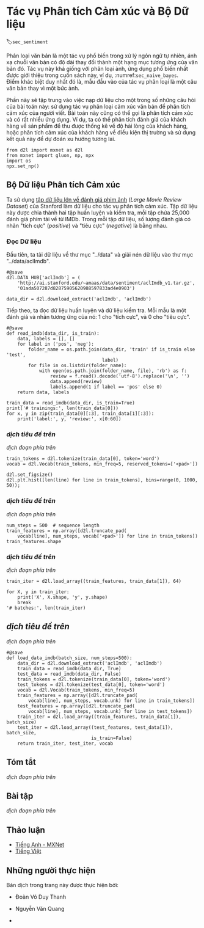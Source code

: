 <!-- ===================== Bắt đầu dịch Phần 1 ==================== -->
<!-- ========================================= REVISE - BẮT ĐẦU =================================== -->

<!--
# Sentiment Analysis and the Dataset
-->

# Tác vụ Phân tích Cảm xúc và Bộ Dữ liệu
:label:`sec_sentiment`


<!--
Text classification is a common task in natural language processing, which transforms a sequence of text of indefinite length into a category of text.
It is similar to the image classification, the most frequently used application in this book, e.g., :numref:`sec_naive_bayes`.
The only difference is that, rather than an image, text classification's example is a text sentence.
-->

Phân loại văn bản là một tác vụ phổ biến trong xử lý ngôn ngữ tự nhiên, ánh xạ chuỗi văn bản có độ dài thay đổi thành một hạng mục tương ứng của văn bản đó.
Tác vụ này khá giống với phân loại ảnh, ứng dụng phổ biến nhất được giới thiệu trong cuốn sách này, ví dụ, :numref:`sec_naive_bayes`.  
Điểm khác biệt duy nhất đó là, mẫu đầu vào của tác vụ phân loại là một câu văn bản thay vì một bức ảnh.


<!--
This section will focus on loading data for one of the sub-questions in this field: 
using text sentiment classification to analyze the emotions of the text's author.
This problem is also called sentiment analysis and has a wide range of applications.
For example, we can analyze user reviews of products to obtain user satisfaction statistics, 
or analyze user sentiments about market conditions and use it to predict future trends.
-->

Phần này sẽ tập trung vào việc nạp dữ liệu cho một trong số những câu hỏi của bài toán này:
sử dụng tác vụ phân loại cảm xúc văn bản để phân tích cảm xúc của người viết.
Bài toán này cũng có thể gọi là phân tích cảm xúc và có rất nhiều ứng dụng.
Ví dụ, ta có thể phân tích đánh giá của khách hàng về sản phẩm để thu được thống kê về độ hài lòng của khách hàng, hoặc phân tích cảm xúc của khách hàng về điều kiện thị trường và sử dụng kết quả này để dự đoán xu hướng tương lai.


```{.python .input  n=1}
from d2l import mxnet as d2l
from mxnet import gluon, np, npx
import os
npx.set_np()
```


<!--
## The Sentiment Analysis Dataset
-->

## Bộ Dữ liệu Phân tích Cảm xúc


<!--
We use Stanford's [Large Movie Review Dataset](https://ai.stanford.edu/~amaas/data/sentiment/) as the dataset for sentiment analysis.
This dataset is divided into two datasets for training and testing purposes, each containing 25,000 movie reviews downloaded from IMDb.
In each dataset, the number of comments labeled as "positive" and "negative" is equal.
-->

Ta sử dụng [tập dữ liệu lớn về đánh giá phim ảnh](https://ai.stanford.edu/~amaas/data/sentiment/) (_Large Movie Review Dataset_) của Stanford làm dữ liệu cho tác vụ phân tích cảm xúc.
Tập dữ liệu này được chia thành hai tập huấn luyện và kiểm tra, mỗi tập chứa 25,000 đánh giá phim tải về từ IMDb.
Trong mỗi tập dữ liệu, số lượng đánh giá có nhãn "tích cực" (*positive*) và "tiêu cực" (*negative*) là bằng nhau.

<!--
###  Reading the Dataset
-->

### Đọc Dữ liệu


<!--
We first download this dataset to the "../data" path and extract it to "../data/aclImdb".
-->

Đầu tiên, ta tải dữ liệu về thư mục "../data" và giải nén dữ liệu vào thư mục "../data/aclImdb".


```{.python .input  n=2}
#@save
d2l.DATA_HUB['aclImdb'] = (
    'http://ai.stanford.edu/~amaas/data/sentiment/aclImdb_v1.tar.gz',
    '01ada507287d82875905620988597833ad4e0903')

data_dir = d2l.download_extract('aclImdb', 'aclImdb')
```


<!--
Next, read the training and test datasets. 
Each example is a review and its corresponding label: 1 indicates "positive" and 0 indicates "negative".
-->

Tiếp theo, ta đọc dữ liệu huấn luyện và dữ liệu kiểm tra.
Mỗi mẫu là một đánh giá và nhãn tương ứng của nó: 1 cho "tích cực", và 0 cho "tiêu cực".


```{.python .input  n=3}
#@save
def read_imdb(data_dir, is_train):
    data, labels = [], []
    for label in ('pos', 'neg'):
        folder_name = os.path.join(data_dir, 'train' if is_train else 'test',
                                   label)
        for file in os.listdir(folder_name):
            with open(os.path.join(folder_name, file), 'rb') as f:
                review = f.read().decode('utf-8').replace('\n', '')
                data.append(review)
                labels.append(1 if label == 'pos' else 0)
    return data, labels

train_data = read_imdb(data_dir, is_train=True)
print('# trainings:', len(train_data[0]))
for x, y in zip(train_data[0][:3], train_data[1][:3]):
    print('label:', y, 'review:', x[0:60])
```

<!-- ===================== Kết thúc dịch Phần 1 ===================== -->

<!-- ===================== Bắt đầu dịch Phần 2 ===================== -->

<!--
### Tokenization and Vocabulary
-->

### *dịch tiêu đề trên*


<!--
We use a word as a token, and then create a dictionary based on the training dataset.
-->

*dịch đoạn phía trên*


```{.python .input  n=4}
train_tokens = d2l.tokenize(train_data[0], token='word')
vocab = d2l.Vocab(train_tokens, min_freq=5, reserved_tokens=['<pad>'])

d2l.set_figsize()
d2l.plt.hist([len(line) for line in train_tokens], bins=range(0, 1000, 50));
```


<!--
### Padding to the Same Length
-->

### *dịch tiêu đề trên*


<!--
Because the reviews have different lengths, so they cannot be directly combined into minibatches.
Here we fix the length of each comment to 500 by truncating or adding "&lt;unk&gt;" indices.
-->

*dịch đoạn phía trên*


```{.python .input  n=5}
num_steps = 500  # sequence length
train_features = np.array([d2l.truncate_pad(
    vocab[line], num_steps, vocab['<pad>']) for line in train_tokens])
train_features.shape
```


<!--
### Creating the Data Iterator
-->

### *dịch tiêu đề trên*


<!--
Now, we will create a data iterator.
Each iteration will return a minibatch of data.
-->

*dịch đoạn phía trên*


```{.python .input  n=6}
train_iter = d2l.load_array((train_features, train_data[1]), 64)

for X, y in train_iter:
    print('X', X.shape, 'y', y.shape)
    break
'# batches:', len(train_iter)
```


<!--
## Putting All Things Together
-->

## *dịch tiêu đề trên*


<!--
Last, we will save a function `load_data_imdb` into `d2l`, which returns the vocabulary and data iterators.
-->

*dịch đoạn phía trên*


```{.python .input  n=7}
#@save
def load_data_imdb(batch_size, num_steps=500):
    data_dir = d2l.download_extract('aclImdb', 'aclImdb')
    train_data = read_imdb(data_dir, True)
    test_data = read_imdb(data_dir, False)
    train_tokens = d2l.tokenize(train_data[0], token='word')
    test_tokens = d2l.tokenize(test_data[0], token='word')
    vocab = d2l.Vocab(train_tokens, min_freq=5)
    train_features = np.array([d2l.truncate_pad(
        vocab[line], num_steps, vocab.unk) for line in train_tokens])
    test_features = np.array([d2l.truncate_pad(
        vocab[line], num_steps, vocab.unk) for line in test_tokens])
    train_iter = d2l.load_array((train_features, train_data[1]), batch_size)
    test_iter = d2l.load_array((test_features, test_data[1]), batch_size,
                               is_train=False)
    return train_iter, test_iter, vocab
```

## Tóm tắt

<!--
* Text classification can classify a text sequence into a category.
* To classify a text sentiment, we load an IMDb dataset and tokenize its words. 
Then we pad the text sequence for short reviews and create a data iterator.
-->

*dịch đoạn phía trên*


## Bài tập

<!--
Discover a different natural language dataset (such as [Amazon reviews](https://snap.stanford.edu/data/web-Amazon.html)) 
and build a similar data_loader function as `load_data_imdb`.
-->

*dịch đoạn phía trên*


<!-- ===================== Kết thúc dịch Phần 2 ===================== -->
<!-- ========================================= REVISE - KẾT THÚC ===================================-->


## Thảo luận
* [Tiếng Anh - MXNet](https://discuss.d2l.ai/t/391)
* [Tiếng Việt](https://forum.machinelearningcoban.com/c/d2l)


## Những người thực hiện
Bản dịch trong trang này được thực hiện bởi:
<!--
Tác giả của mỗi Pull Request điền tên mình và tên những người review mà bạn thấy
hữu ích vào từng phần tương ứng. Mỗi dòng một tên, bắt đầu bằng dấu `*`.
Tên đầy đủ của các reviewer có thể được tìm thấy tại https://github.com/aivivn/d2l-vn/blob/master/docs/contributors_info.md
-->

* Đoàn Võ Duy Thanh
<!-- Phần 1 -->
* Nguyễn Văn Quang

<!-- Phần 2 -->
* 

